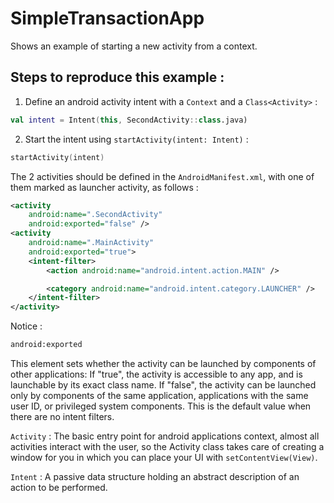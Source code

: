 # SimpleTransactionApp

Shows an example of starting a new activity from a context.

## Steps to reproduce this example : 
1) Define an android activity intent with a `Context` and a `Class<Activity>` :
```kt
val intent = Intent(this, SecondActivity::class.java)
```

2) Start the intent using `startActivity(intent: Intent)` : 
```kt
startActivity(intent)
```

The 2 activities should be defined in the `AndroidManifest.xml`, with one of them marked as launcher activity, as follows : 
```xml
<activity
    android:name=".SecondActivity"
    android:exported="false" />
<activity
    android:name=".MainActivity"
    android:exported="true">
    <intent-filter>
        <action android:name="android.intent.action.MAIN" />

        <category android:name="android.intent.category.LAUNCHER" />
    </intent-filter>
</activity>
```
Notice : 
```xml
android:exported
```
This element sets whether the activity can be launched by components of other applications:
If "true", the activity is accessible to any app, and is launchable by its exact class name.
If "false", the activity can be launched only by components of the same application, applications with the same user ID, or privileged system components. This is the default value when there are no intent filters.


`Activity` : The basic entry point for android applications context, almost all activities interact with the user, 
so the Activity class takes care of creating a window for you in which you can place your UI with `setContentView(View)`.

`Intent` : A passive data structure holding an abstract description of an action to be performed.
